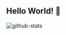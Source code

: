 ## Hello World! :wave:

![github-stats](https://github-readme-stats.vercel.app/api?username=bplociennik&show_icons=true&count_private=true&theme=vue-dark)
